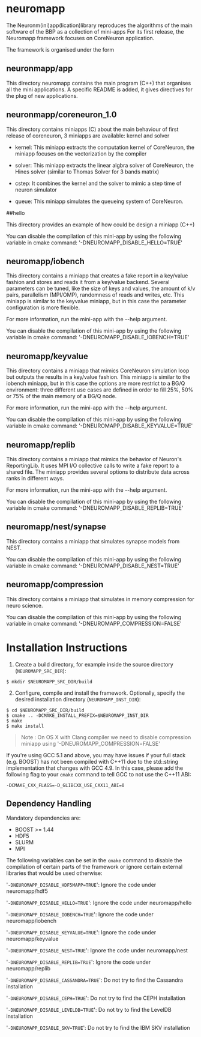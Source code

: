 # neuromapp
The Neuronm(ini)app(lication)library reproduces the algorithms of the main software of the BBP as a collection of mini-apps
For its first release, the Neuromapp framework focuses on CoreNeuron application.

The framework is organised under the form

## neuronmapp/app

This directory neuromapp contains the main program (C++) that organises all the mini
applications. A specific README is added, it gives directives for the plug
of new applications.

## neuronmapp/coreneuron_1.0

This directory contains miniapps (C)  about the main behaviour of first release
of coreneuron, 3 miniapps are available: kernel and solver

* kernel: This miniapp extracts the computation kernel of CoreNeuron, the miniapp focuses
	 	 on the vectorization by the compiler
* solver: This miniapp extracts the linear algbra solver of CoreNeuron, the Hines solver 
	         (similar to Thomas Solver for 3 bands matrix)
* cstep: It combines the kernel and the solver to mimic a step time of neuron simulator

* queue: This miniapp simulates the queueing system of CoreNeuron.
 
##hello

This directory provides an example of how could be design a miniapp (C++)

You can disable the compilation of this mini-app by using the following variable in cmake
command: '-DNEUROMAPP_DISABLE_HELLO=TRUE'

## neuromapp/iobench

This directory contains a miniapp that creates a fake report in a key/value fashion and 
stores and reads it from a key/value backend. Several parameters can be tuned, like the 
size of keys and values, the amount of k/v pairs, parallelism (MPI/OMP), randomness of 
reads and writes, etc. This miniapp is similar to the keyvalue miniapp, but in this case 
the parameter configuration is more flexible.

For more information, run the mini-app with the --help argument.

You can disable the compilation of this mini-app by using the following variable in cmake
command: '-DNEUROMAPP_DISABLE_IOBENCH=TRUE'

## neuromapp/keyvalue

This directory contains a miniapp that mimics CoreNeuron simulation loop but outputs 
the results in a key/value fashion. This miniapp is similar to the iobench miniapp, but 
in this case the options are more restrict to a BG/Q environment: three different use 
cases are defined in order to fill 25%, 50% or 75% of the main memory of a BG/Q node.

For more information, run the mini-app with the --help argument.

You can disable the compilation of this mini-app by using the following variable in cmake
command: '-DNEUROMAPP_DISABLE_KEYVALUE=TRUE'

## neuromapp/replib

This directory contains a miniapp that mimics the behavior of Neuron's ReportingLib. 
It uses MPI I/O collective calls to write a fake report to a shared file. The miniapp 
provides several options to distribute data across ranks in different ways.

For more information, run the mini-app with the --help argument.

You can disable the compilation of this mini-app by using the following variable in cmake
command: '-DNEUROMAPP_DISABLE_REPLIB=TRUE'

## neuromapp/nest/synapse

This directory contains a miniapp that simulates synapse models from NEST.

You can disable the compilation of this mini-app by using the following variable in cmake
command: '-DNEUROMAPP_DISABLE_NEST=TRUE'

## neuromapp/compression

This directory contains a miniapp that simulates in memory compression for neuro science.

You can disable the compilation of this mini-app by using the following variable in cmake
command: '-DNEUROMAPP_COMPRESSION=FALSE'

# Installation Instructions #

1) Create a build directory, for example inside the source directory (```NEUROMAPP_SRC_DIR```):
```
$ mkdir $NEUROMAPP_SRC_DIR/build
```

2) Configure, compile and install the framework. Optionally, specify the desired 
installation directory (```NEUROMAPP_INST_DIR```):
```
$ cd $NEUROMAPP_SRC_DIR/build
$ cmake .. -DCMAKE_INSTALL_PREFIX=$NEUROMAPP_INST_DIR
$ make
$ make install
```

> Note : On OS X with Clang compiler we need to disable compression miniapp using '-DNEUROMAPP_COMPRESSION=FALSE'

If you're using GCC 5.1 and above, you may have issues if your full stack (e.g. BOOST) has not been
compiled with C++11 due to the std::string implementation that changes with GCC 4.9.
In this case, please add the following flag to your ```cmake``` 
command to tell GCC to not use the C++11 ABI:
```
-DCMAKE_CXX_FLAGS=-D_GLIBCXX_USE_CXX11_ABI=0
```

## Dependency Handling

Mandatory dependencies are:
* BOOST >= 1.44
* HDF5
* SLURM
* MPI

The following variables can be set in the ```cmake``` command to disable the compilation of certain 
parts of the framework or ignore certain external libraries that would be used otherwise:

'```-DNEUROMAPP_DISABLE_HDF5MAPP=TRUE```': Ignore the code under neuromapp/hdf5

'```-DNEUROMAPP_DISABLE_HELLO=TRUE```': Ignore the code under neuromapp/hello

'```-DNEUROMAPP_DISABLE_IOBENCH=TRUE```': Ignore the code under neuromapp/iobench

'```-DNEUROMAPP_DISABLE_KEYVALUE=TRUE```': Ignore the code under neuromapp/keyvalue

'```-DNEUROMAPP_DISABLE_NEST=TRUE```': Ignore the code under neuromapp/nest

'```-DNEUROMAPP_DISABLE_REPLIB=TRUE```': Ignore the code under neuromapp/replib

'```-DNEUROMAPP_DISABLE_CASSANDRA=TRUE```': Do not try to find the Cassandra installation

'```-DNEUROMAPP_DISABLE_CEPH=TRUE```': Do not try to find the CEPH installation

'```-DNEUROMAPP_DISABLE_LEVELDB=TRUE```': Do not try to find the LevelDB installation

'```-DNEUROMAPP_DISABLE_SKV=TRUE```': Do not try to find the IBM SKV installation

